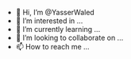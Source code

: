 - 👋 Hi, I’m @YasserWaled
- 👀 I’m interested in ...
- 🌱 I’m currently learning ...
- 💞️ I’m looking to collaborate on ...
- 📫 How to reach me ...

<!---
YasserWaled/YasserWaled is a ✨ special ✨ repository because its `README.md` (this file) appears on your GitHub profile.
You can click the Preview link to take a look at your changes.
--->
